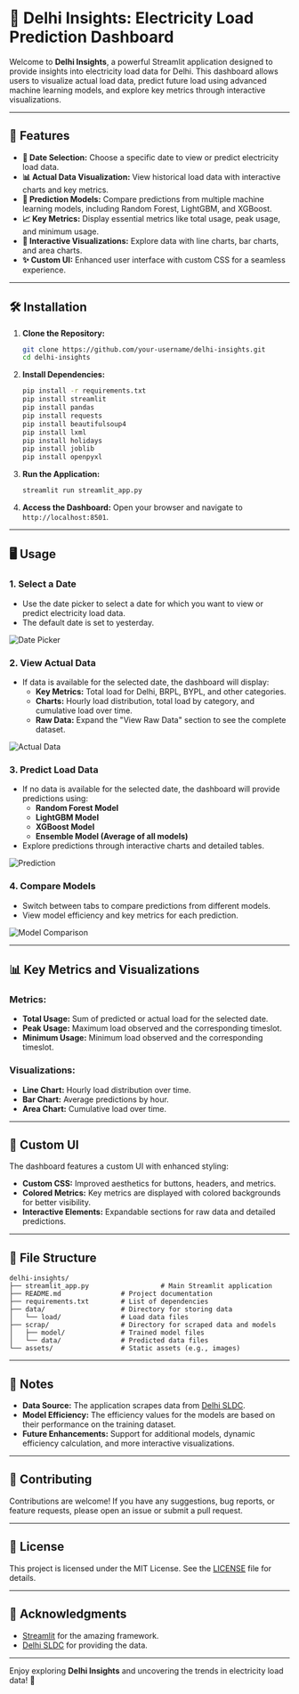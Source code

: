 # 🌆 Delhi Insights: Electricity Load Prediction Dashboard

Welcome to **Delhi Insights**, a powerful Streamlit application designed to provide insights into electricity load data for Delhi. This dashboard allows users to visualize actual load data, predict future load using advanced machine learning models, and explore key metrics through interactive visualizations.

---

## 🚀 Features

- **📅 Date Selection:** Choose a specific date to view or predict electricity load data.
- **📊 Actual Data Visualization:** View historical load data with interactive charts and key metrics.
- **🤖 Prediction Models:** Compare predictions from multiple machine learning models, including Random Forest, LightGBM, and XGBoost.
- **📈 Key Metrics:** Display essential metrics like total usage, peak usage, and minimum usage.
- **🎨 Interactive Visualizations:** Explore data with line charts, bar charts, and area charts.
- **✨ Custom UI:** Enhanced user interface with custom CSS for a seamless experience.

---

## 🛠️ Installation

1. **Clone the Repository:**
   ```bash
   git clone https://github.com/your-username/delhi-insights.git
   cd delhi-insights
   ```

2. **Install Dependencies:**
   ```bash
   pip install -r requirements.txt
   pip install streamlit
   pip install pandas
   pip install requests
   pip install beautifulsoup4
   pip install lxml
   pip install holidays
   pip install joblib
   pip install openpyxl

   ```

3. **Run the Application:**
   ```bash
   streamlit run streamlit_app.py
   ```

4. **Access the Dashboard:**
   Open your browser and navigate to `http://localhost:8501`.

---

## 🖥️ Usage

### 1. **Select a Date**
   - Use the date picker to select a date for which you want to view or predict electricity load data.
   - The default date is set to yesterday.

   ![Date Picker](https://via.placeholder.com/600x200.png?text=Date+Picker+UI)

### 2. **View Actual Data**
   - If data is available for the selected date, the dashboard will display:
     - **Key Metrics:** Total load for Delhi, BRPL, BYPL, and other categories.
     - **Charts:** Hourly load distribution, total load by category, and cumulative load over time.
     - **Raw Data:** Expand the "View Raw Data" section to see the complete dataset.

   ![Actual Data](https://via.placeholder.com/600x200.png?text=Actual+Data+UI)

### 3. **Predict Load Data**
   - If no data is available for the selected date, the dashboard will provide predictions using:
     - **Random Forest Model**
     - **LightGBM Model**
     - **XGBoost Model**
     - **Ensemble Model (Average of all models)**
   - Explore predictions through interactive charts and detailed tables.

   ![Prediction](https://via.placeholder.com/600x200.png?text=Prediction+UI)

### 4. **Compare Models**
   - Switch between tabs to compare predictions from different models.
   - View model efficiency and key metrics for each prediction.

   ![Model Comparison](https://via.placeholder.com/600x200.png?text=Model+Comparison+UI)

---

## 📊 Key Metrics and Visualizations

### Metrics:
- **Total Usage:** Sum of predicted or actual load for the selected date.
- **Peak Usage:** Maximum load observed and the corresponding timeslot.
- **Minimum Usage:** Minimum load observed and the corresponding timeslot.

### Visualizations:
- **Line Chart:** Hourly load distribution over time.
- **Bar Chart:** Average predictions by hour.
- **Area Chart:** Cumulative load over time.

---

## 🎨 Custom UI

The dashboard features a custom UI with enhanced styling:
- **Custom CSS:** Improved aesthetics for buttons, headers, and metrics.
- **Colored Metrics:** Key metrics are displayed with colored backgrounds for better visibility.
- **Interactive Elements:** Expandable sections for raw data and detailed predictions.

---

## 📂 File Structure

```
delhi-insights/
├── streamlit_app.py                  # Main Streamlit application
├── README.md               # Project documentation
├── requirements.txt        # List of dependencies
├── data/                   # Directory for storing data
│   └── load/               # Load data files
├── scrap/                  # Directory for scraped data and models
│   ├── model/              # Trained model files
│   └── data/               # Predicted data files
└── assets/                 # Static assets (e.g., images)
```

---

## 📝 Notes

- **Data Source:** The application scrapes data from [Delhi SLDC](http://www.delhisldc.org/Loaddata.aspx?mode=).
- **Model Efficiency:** The efficiency values for the models are based on their performance on the training dataset.
- **Future Enhancements:** Support for additional models, dynamic efficiency calculation, and more interactive visualizations.

---

## 🤝 Contributing

Contributions are welcome! If you have any suggestions, bug reports, or feature requests, please open an issue or submit a pull request.

---

## 📜 License

This project is licensed under the MIT License. See the [LICENSE](LICENSE) file for details.

---

## 🙏 Acknowledgments

- [Streamlit](https://streamlit.io/) for the amazing framework.
- [Delhi SLDC](http://www.delhisldc.org/) for providing the data.

---

Enjoy exploring **Delhi Insights** and uncovering the trends in electricity load data! 🌟
